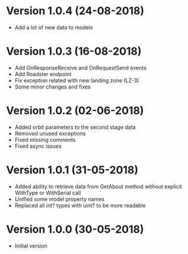 # Version 1.0.4 (24-08-2018)
 * Add a lot of new data to models

# Version 1.0.3 (16-08-2018)
 * Add OnResponseReceive and OnRequestSend events
 * Add Roadster endpoint
 * Fix exception related with new landing zone (LZ-3)
 * Some minor changes and fixes

# Version 1.0.2 (02-06-2018)
 * Added orbit parameters to the second stage data
 * Removed unused exceptions
 * Fixed missing comments
 * Fixed async issues

# Version 1.0.1 (31-05-2018)
 * Added ability to retrieve data from GetAbout method without explicit WithType or WithSerial call
 * Unified some model property names
 * Replaced all int? types with uint? to be more readable

# Version 1.0.0 (30-05-2018)
 * Initial version